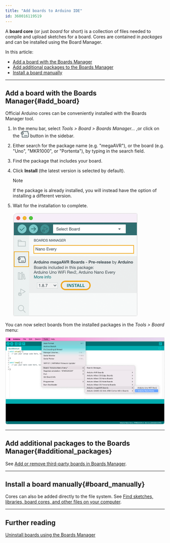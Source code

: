 ```yaml
---
title: "Add boards to Arduino IDE"
id: 360016119519
---
```


A **board core** (or just _board_ for short) is a collection of files needed to compile and upload sketches for a board. Cores are contained in _packages_ and can be installed using the Board Manager.

In this article:

- [Add a board with the Boards Manager](#add_board)
- [Add additional packages to the Boards Manager](#additional_packages)
- [Install a board manually](#board_manually)

---

## Add a board with the Boards Manager{#add_board}

Official Arduino cores can be conveniently installed with the Boards Manager tool.

1. In the menu bar, select _Tools > Board > Boards Manager..._ ,or click on the ![Boards Manager icon](img/symbol_board.png) button in the sidebar.

2. Either search for the package name (e.g. "megaAVR"), or the board (e.g. "Uno", "MKR1000", or "Portenta"), by typing in the search field.

3. Find the package that includes your board.

4. Click **Install** (the latest version is selected by default).

   > [!NOTE]
   > If the package is already installed, you will instead have the option of installing a different version.

5. Wait for the installation to complete.

   ![Board Manager](img/board-manager-install-ide2.png)

You can now select boards from the installed packages in the _Tools > Board_ menu:

![Selecting Arduino Nano Every from the megaAVR package in Arduino IDE.](img/ide_menu_tools_board_megaAVR_nano_every.png)

---

## Add additional packages to the Boards Manager{#additional_packages}

See [Add or remove third-party boards in Boards Manager](https://support.arduino.cc/hc/en-us/articles/360016466340-Add-or-remove-third-party-boards-in-Boards-Manager).

---

## Install a board manually{#board_manually}

Cores can also be added directly to the file system. See [Find sketches, libraries, board cores, and other files on your computer](https://support.arduino.cc/hc/en-us/articles/4415103213714-Find-sketches-libraries-board-cores-and-other-files-on-your-computer#boards).

---

## Further reading

[Uninstall boards using the Boards Manager](https://support.arduino.cc/hc/en-us/articles/4407225360018-Uninstall-boards-using-the-Boards-Manager)
